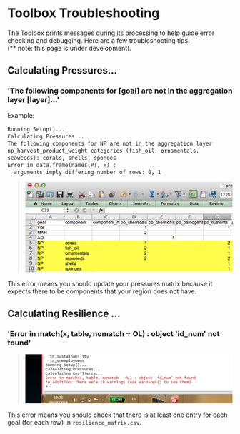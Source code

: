 # Toolbox Troubleshooting

The Toolbox prints messages during its processing to help guide error checking and debugging. Here are a few troubleshooting tips.  
(\*\* note: this page is under development).

## Calculating Pressures...

### 'The following components for [goal] are not in the aggregation layer [layer]...'

Example:
```
Running Setup()...
Calculating Pressures...
The following components for NP are not in the aggregation layer np_harvest_product_weight categories (fish_oil, ornamentals, seaweeds): corals, shells, sponges
Error in data.frame(names(P), P) : 
  arguments imply differing number of rows: 0, 1
```  
  
  > ![](zfig_tblshoot_pressures.png)  
  
This error means you should update your pressures matrix because it expects there to be components that your region does not have.

## Calculating Resilience ... 

### 'Error in match(x, table, nomatch = OL) : object \'id_num\' not found'

  > ![](xfig_error_resil_mtx.png)  

This error means you should check that there is at least one entry for each goal (for each row) in `resilience_matrix.csv`.
